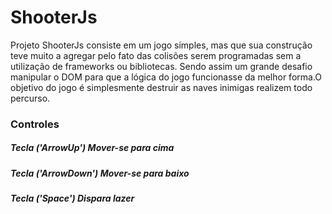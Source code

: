 # ShooterJs
Projeto ShooterJs consiste em um jogo simples, mas que sua construção teve muito a agregar pelo fato das colisões serem programadas sem a utilização de frameworks ou bibliotecas. Sendo assim um grande desafio manipular o DOM para que a lógica do jogo funcionasse da melhor forma.O objetivo do jogo é simplesmente destruir as naves inimigas realizem todo percurso.

### Controles

##### Tecla ('ArrowUp') Mover-se para cima
##### Tecla ('ArrowDown') Mover-se para baixo
##### Tecla ('Space') Dispara lazer 
